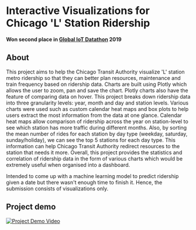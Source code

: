# Interactive Visualizations for Chicago 'L' Station Ridership
**Won second place in [Global IoT Datathon](https://iotdatathons.com/) 2019**

## About
This project aims to help the Chicago Transit Authority visualize 'L' station metro ridership so that they can better plan resources, maintenance and train frequency based on  ridership data. Charts are built using Plotly which allows the user to zoom, pan and save the chart. Plotly charts also have the feature of comparing data on hover. This project breaks down ridership data into three granularity levels: year, month and day and station levels. Various charts were used such as custom calendar heat maps and box plots to help users extract the most information from the data at one glance. Calendar heat maps allow comparison of ridership across the year on station-level to see which station has more traffic during different months. Also, by sorting the mean number of rides for each station by day type (weekday, saturday, sunday/holiday), we can see the top 5 stations for each day type. This information can help Chicago Transit Authority redirect resources to the station that needs it more. Overall, this project provides the statistics and correlation of ridership data in the form of various charts which would be extremely useful when organised into a dashboard.

Intended to come up with a machine learning model to predict ridership given a date but there wasn't enough time to finish it. Hence, the submission consists of visualizations only.

## Project demo
[![Project Demo Video](http://img.youtube.com/vi/4fB6jktNXrs/0.jpg)](http://www.youtube.com/watch?v=4fB6jktNXrs)


